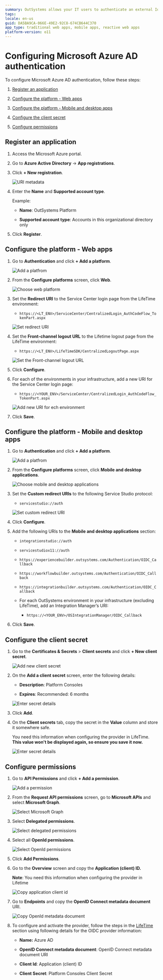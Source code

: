 ```yaml
---
summary: OutSystems allows your IT users to authenticate an external IdP via OpenID Connect.
tags:
locale: en-us
guid: DA5BA9CA-066E-49E2-92C8-674CB644C370
app_type: traditional web apps, mobile apps, reactive web apps
platform-version: o11
---
```


# Configuring Microsoft Azure AD authentication

To configure Microsoft Azure AD authentication, follow these steps:

1. [Register an application](#register-an-application)

1. [Configure the platform - Web apps](#configure-the-platform---web-apps)

1. [Configure the platform - Mobile and desktop apps](#configure-the-platform---mobile-and-desktop-apps)

1. [Configure the client secret](#configure-the-client-secret)

1. [Configure permissions](#configure-permissions)

## Register an application

1. Access the Microsoft Azure portal.

1. Go to **Azure Active Directory** -> **App registrations**.

1. Click  **+ New registration**.

    ![URI metadata](images/new-reg-az.png)

1. Enter the **Name** and **Supported account type**.

    Example:

    * **Name**: OutSystems Platform

    * **Supported account type**: Accounts in this organizational directory only

1. Click **Register**.

## Configure the platform - Web apps

1. Go to **Authentication** and click **+ Add a platform**.

    ![Add a platfrom](images/add-platform-az.png)

1. From the **Configure platforms** screen, click **Web**.

    ![Choose web platform](images/web-az.png)

1. Set the **Redirect URI** to the Service Center login page from the LifeTime environment:

    * ``https://<LT_ENV>/ServiceCenter/CentralizedLogin_AuthCodeFlow_TokenPart.aspx``

    ![Set redirect URI](images/redirect-az.png)

1. Set the **Front-channel logout URL** to the Lifetime logout page from the LifeTime environment:

    * ``https://<LT_ENV>/LifeTimeSDK/CentralizedLogoutPage.aspx``

    ![Set the Front-channel logout URL](images/front-channel-az.png)

1. Click **Configure**.

1. For each of the environments in your infrastructure, add a new URI for the Service Center login page:

    * ``https://<YOUR_ENV>/ServiceCenter/CentralizedLogin_AuthCodeFlow_TokenPart.aspx``

    ![Add new URI for ech environment](images/redirect-uri-az.png)

1. Click **Save**.

## Configure the platform - Mobile and desktop apps

1. Go to **Authentication** and click **+ Add a platform**.

    ![Add a platfrom](images/add-platform-az.png)

1. From the **Configure platforms** screen, click **Mobile and desktop applications**.

    ![Choose mobile and desktop applications](images/mob-desktop-az.png)

1. Set the **Custom redirect URIs** to the following Service Studio protocol:

    * ``servicestudio://auth``

    ![Set custom redirect URI](images/custom-uri-az.png)

1. Click **Configure**.

1. Add the following URIs to the **Mobile and desktop applications** section:

    * ``integrationstudio://auth``

    * ``servicestudiox11://auth``

    * ``https://experiencebuilder.outsystems.com/Authentication/OIDC_Callback``

    * ``https://workflowbuilder.outsystems.com/Authentication/OIDC_Callback``

    * ``https://integrationbuilder.outsystems.com/Authentication/OIDC_Callback``

    * For each OutSystems environment in your infrastructure (excluding LifeTime), add an Integration Manager’s URI:

        * ``https://<YOUR_ENV>/OSIntegrationManager/OIDC_Callback``

1. Click **Save**.

## Configure the client secret

1. Go to the **Certificates & Secrets** > **Client  secrets** and click **+ New client secret**.

    ![Add new client secret](images/add-secret-az.png)

1. On the **Add a client secret** screen, enter the following details:

    * **Description**: Platform Consoles

    * **Expires**: Recommended: 6 months

    ![Enter secret details](images/secret-details-az.png)

1. Click **Add**.

1. On the **Client secrets** tab, copy the secret in the **Value** column and store it somewhere safe.

    <div class="warning" markdown="1">

     You need this information when configuring the provider in LifeTime. **This value won't be displayed again, so ensure you save it now.**

    </div>

    ![Enter secret details](images/secret-value-az.png)

## Configure permissions

1. Go to **API Permissions** and click **+ Add a permission**.

    ![Add a permission](images/add-permission-az.png)

1. From the **Request API permissions** screen, go to **Microsoft APIs** and select **Microsoft Graph**.

    ![Select Microsoft Graph](images/graph-az.png)

1. Select **Delegated permissions**.

    ![Select delegated permissions](images/delegated-permissions-az.png)

1. Select all **OpenId permissions**.

    ![Select OpenId permissions](images/openid-permissions-az.png)

1. Click **Add Permissions**.

1. Go to the **Overview** screen and copy the **Application (client) ID.**

    **Note**: You need this information when configuring the provider in Lifetime

    ![Copy application client id](images/app-client-id-az.png)

1. Go to **Endpoints** and copy the **OpenID Connect metadata document** URI.

    ![Copy OpenId metadata document](images/endpoint-az.png)

1. To configure and activate the provider, follow the steps in the [LifeTime](external-idp-lifetime.md) section using following details for the OIDC provider information:

    * **Name:** Azure AD

    * **OpenID Connect metadata document**: OpenID Connect metadata document URI

    * **Client Id**: Application (client) ID

    * **Client Secret**: Platform Consoles Client Secret











